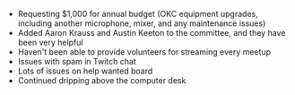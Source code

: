 * Requesting $1,000 for annual budget (OKC equipment upgrades, including another microphone, mixer, and any maintenance issues)
* Added Aaron Krauss and Austin Keeton to the committee, and they have been very helpful
* Haven't been able to provide volunteers for streaming every meetup
* Issues with spam in Twitch chat
* Lots of issues on help wanted board
* Continued dripping above the computer desk 